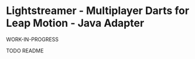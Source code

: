 # Lightstreamer - Multiplayer Darts for Leap Motion - Java Adapter #

WORK-IN-PROGRESS

TODO README
